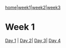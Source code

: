 [home](../README.md)|[week1](../week1)|[week2](../week2)|[week3](../week3)

# Week 1

[Day 1](./day1.md) | [Day 2](./day2.md)| [Day 3](./day3.md)| [Day 4](./day4.md)

